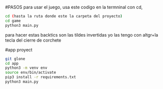 #PASOS
para usar el juego, usa este codigo en la termninal
con cd,

```sh
cd (hasta la ruta donde este la carpeta del proyecto)
cd game
python3 main.py
```


para hacer estas backtics son las tildes invertidas yo las tengo con altgr+la tecla del cierre de corchete

#app proyect

```sh
git glone
cd app
python3 -m venv env
source env/bin/activate
pip3 install -r requirements.txt
python3 main.py
```
